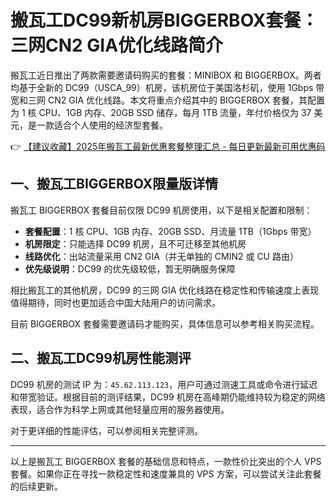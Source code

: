 # 搬瓦工DC99新机房BIGGERBOX套餐：三网CN2 GIA优化线路简介

搬瓦工近日推出了两款需要邀请码购买的套餐：MINIBOX 和 BIGGERBOX。两者均基于全新的 DC99（USCA_99）机房，该机房位于美国洛杉矶，使用 1Gbps 带宽和三网 CN2 GIA 优化线路。本文将重点介绍其中的 BIGGERBOX 套餐，其配置为 1 核 CPU、1GB 内存、20GB SSD 储存，每月 1TB 流量，年付价格仅为 37 美元，是一款适合个人使用的经济型套餐。

👉 [【建议收藏】2025年搬瓦工最新优惠套餐整理汇总 - 每日更新最新可用优惠码](https://bit.ly/banwagon)

## 一、搬瓦工BIGGERBOX限量版详情

搬瓦工 BIGGERBOX 套餐目前仅限 DC99 机房使用，以下是相关配置和限制：

- **套餐配置**：1 核 CPU、1GB 内存、20GB SSD、月流量 1TB（1Gbps 带宽）
- **机房限定**：只能选择 DC99 机房，且不可迁移至其他机房
- **线路优化**：出站流量采用 CN2 GIA（并无单独的 CMIN2 或 CU 路由）
- **优先级说明**：DC99 的优先级较低，暂无明确服务保障

相比搬瓦工的其他机房，DC99 的三网 GIA 优化线路在稳定性和传输速度上表现值得期待，同时也更加适合中国大陆用户的访问需求。

目前 BIGGERBOX 套餐需要邀请码才能购买，具体信息可以参考相关购买流程。

## 二、搬瓦工DC99机房性能测评

DC99 机房的测试 IP 为：`45.62.113.123`，用户可通过测速工具或命令进行延迟和带宽验证。根据目前的测评结果，DC99 机房在高峰期仍能维持较为稳定的网络表现，适合作为科学上网或其他轻量应用的服务器使用。

对于更详细的性能评估，可以参阅相关完整评测。

---

以上是搬瓦工 BIGGERBOX 套餐的基础信息和特点，一款性价比突出的个人 VPS 套餐。如果你正在寻找一款稳定性和速度兼具的 VPS 方案，可以尝试关注此套餐的后续更新。